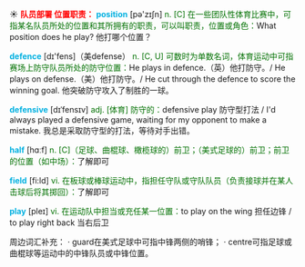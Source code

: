 ☀ <font color="red">**队员部署 位置职责：**</font>
<font color="sky blue">**position**</font> [pə'zɪʃn] 
<font color="rgb(227, 108, 9)">n. [C] 在一些团队性体育比赛中，可指某名队员所处的位置和其所拥有的职责，可以叫职责，位置或角色：</font>What position does he play? 他打哪个位置？

<font color="sky blue">**defence**</font> [dɪ'fens]（美defense）
<font color="rgb(227, 108, 9)">n. [C, U] 可数时为单数名词，体育运动中可指赛场上防守队员所处的防守位置：</font>He plays in defence.（英）他打防守。/ He plays on defense.（美）他打防守。/ He cut through the defence to score the winning goal. 他突破防守攻入了制胜的一球。
           
<font color="sky blue">**defensive**</font> [dɪˈfensɪv]
<font color="rgb(227, 108, 9)">adj. [体育] 防守的：</font>defensive play 防守型打法 / I'd always played a defensive game, waiting for my opponent to make a mistake. 我总是采取防守型的打法，等待对手出错。

<font color="sky blue">**half**</font> [hɑːf] 
<font color="rgb(227, 108, 9)">n. [C]（足球、曲棍球、橄榄球的）前卫；（美式足球的）前卫；前卫的位置（如中场）：</font>了解即可

<font color="sky blue">**field**</font> [fi:ld] 
<font color="rgb(227, 108, 9)">vi. 在板球或棒球运动中，指担任守队或守队队员（负责接球并在某人击球后将其掷回）：</font>了解即可

<font color="sky blue">**play**</font> [pleɪ] 
<font color="rgb(227, 108, 9)">vi. 在运动队中担当或充任某一位置：</font>to play on the wing 担任边锋 / to play right back 当右后卫

周边词汇补充：
· guard在美式足球中可指中锋两侧的哨锋；
· centre可指足球或曲棍球等运动中的中锋队员或中锋位置。
